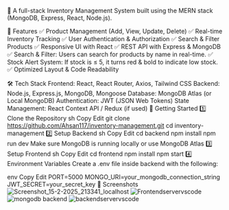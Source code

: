 🚀 A full-stack Inventory Management System built using the MERN stack (MongoDB, Express, React, Node.js).

📌 Features
✅ Product Management (Add, View, Update, Delete)
✅ Real-time Inventory Tracking
✅ User Authentication & Authorization
✅ Search & Filter Products
✅ Responsive UI with React
✅ REST API with Express & MongoDB
✅ Search & Filter: Users can search for products by name in real-time.
✅ Stock Alert System: If stock is ≤ 5, it turns red & bold to indicate low stock.
✅ Optimized Layout & Code Readability

🛠 Tech Stack
Frontend: React, React Router, Axios, Tailwind CSS
Backend: Node.js, Express.js, MongoDB, Mongoose
Database: MongoDB Atlas (or Local MongoDB)
Authentication: JWT (JSON Web Tokens)
State Management: React Context API / Redux (if used)
🚀 Getting Started
1️⃣ Clone the Repository
sh
Copy
Edit
git clone https://github.com/Ahsan117/inventory-management.git
cd inventory-management
2️⃣ Setup Backend
sh
Copy
Edit
cd backend
npm install
npm run dev
Make sure MongoDB is running locally or use MongoDB Atlas
3️⃣ Setup Frontend
sh
Copy
Edit
cd frontend
npm install
npm start
4️⃣ Environment Variables
Create a .env file inside backend with the following:

env
Copy
Edit
PORT=5000
MONGO_URI=your_mongodb_connection_string
JWT_SECRET=your_secret_key
📸 Screenshots
![Screenshot_15-2-2025_213341_localhost](https://github.com/user-attachments/assets/80e578c5-8ab6-480c-9aa8-27f76959096c)
![Frontendservervscode](https://github.com/user-attachments/assets/0aa402a5-6bab-4fc3-ace4-715575bf2d17)
![mongodb backend](https://github.com/user-attachments/assets/f6dd4627-e42a-4bc8-81cf-4ddadf6a6562)
![backendservervscode](https://github.com/user-attachments/assets/9827d7b8-ff42-4ba0-a743-d5fd9996e684)

